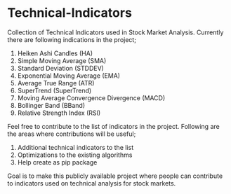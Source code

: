 # Technical-Indicators
Collection of Technical Indicators used in Stock Market Analysis. Currently there are following indications in the project;

1. Heiken Ashi Candles (HA)
2. Simple Moving Average (SMA)
3. Standard Deviation (STDDEV)
4. Exponential Moving Average (EMA)
5. Average True Range (ATR)
6. SuperTrend (SuperTrend)
7. Moving Average Convergence Divergence (MACD)
8. Bollinger Band (BBand)
9. Relative Strength Index (RSI)

Feel free to contribute to the list of indicators in the project. Following are the areas where contributions will be useful;

1. Additional technical indicators to the list
2. Optimizations to the existing algorithms
3. Help create as pip package

Goal is to make this publicly available project where people can contribute to indicators used on technical analysis for stock markets.
